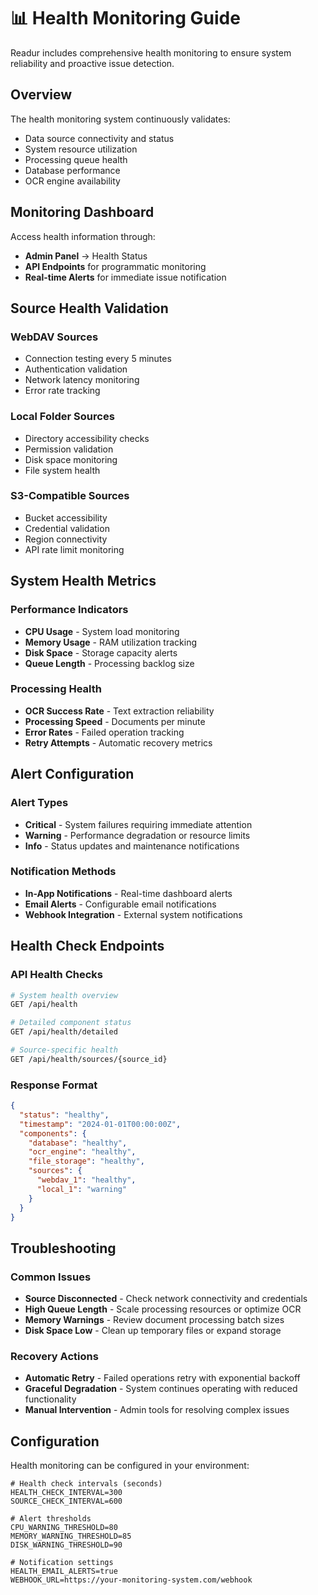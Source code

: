 # 📊 Health Monitoring Guide

Readur includes comprehensive health monitoring to ensure system reliability and proactive issue detection.

## Overview

The health monitoring system continuously validates:
- Data source connectivity and status
- System resource utilization
- Processing queue health
- Database performance
- OCR engine availability

## Monitoring Dashboard

Access health information through:
- **Admin Panel** → Health Status
- **API Endpoints** for programmatic monitoring
- **Real-time Alerts** for immediate issue notification

## Source Health Validation

### WebDAV Sources
- Connection testing every 5 minutes
- Authentication validation
- Network latency monitoring
- Error rate tracking

### Local Folder Sources
- Directory accessibility checks
- Permission validation
- Disk space monitoring
- File system health

### S3-Compatible Sources
- Bucket accessibility
- Credential validation
- Region connectivity
- API rate limit monitoring

## System Health Metrics

### Performance Indicators
- **CPU Usage** - System load monitoring
- **Memory Usage** - RAM utilization tracking
- **Disk Space** - Storage capacity alerts
- **Queue Length** - Processing backlog size

### Processing Health
- **OCR Success Rate** - Text extraction reliability
- **Processing Speed** - Documents per minute
- **Error Rates** - Failed operation tracking
- **Retry Attempts** - Automatic recovery metrics

## Alert Configuration

### Alert Types
- **Critical** - System failures requiring immediate attention
- **Warning** - Performance degradation or resource limits
- **Info** - Status updates and maintenance notifications

### Notification Methods
- **In-App Notifications** - Real-time dashboard alerts
- **Email Alerts** - Configurable email notifications
- **Webhook Integration** - External system notifications

## Health Check Endpoints

### API Health Checks
```bash
# System health overview
GET /api/health

# Detailed component status
GET /api/health/detailed

# Source-specific health
GET /api/health/sources/{source_id}
```

### Response Format
```json
{
  "status": "healthy",
  "timestamp": "2024-01-01T00:00:00Z",
  "components": {
    "database": "healthy",
    "ocr_engine": "healthy",
    "file_storage": "healthy",
    "sources": {
      "webdav_1": "healthy",
      "local_1": "warning"
    }
  }
}
```

## Troubleshooting

### Common Issues
- **Source Disconnected** - Check network connectivity and credentials
- **High Queue Length** - Scale processing resources or optimize OCR
- **Memory Warnings** - Review document processing batch sizes
- **Disk Space Low** - Clean up temporary files or expand storage

### Recovery Actions
- **Automatic Retry** - Failed operations retry with exponential backoff
- **Graceful Degradation** - System continues operating with reduced functionality
- **Manual Intervention** - Admin tools for resolving complex issues

## Configuration

Health monitoring can be configured in your environment:

```env
# Health check intervals (seconds)
HEALTH_CHECK_INTERVAL=300
SOURCE_CHECK_INTERVAL=600

# Alert thresholds
CPU_WARNING_THRESHOLD=80
MEMORY_WARNING_THRESHOLD=85
DISK_WARNING_THRESHOLD=90

# Notification settings
HEALTH_EMAIL_ALERTS=true
WEBHOOK_URL=https://your-monitoring-system.com/webhook
```